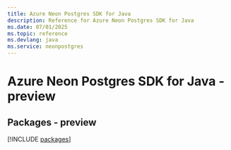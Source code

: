 ```yaml
---
title: Azure Neon Postgres SDK for Java
description: Reference for Azure Neon Postgres SDK for Java
ms.date: 07/01/2025
ms.topic: reference
ms.devlang: java
ms.service: neonpostgres
---
```

# Azure Neon Postgres SDK for Java - preview
## Packages - preview
[!INCLUDE [packages](neon-postgres-index.md)]